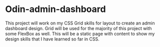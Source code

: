 # Odin-admin-dashboard
This project will work on my CSS Grid skills for layout to create an admin dashboard design. Grid will be used for the majority of this project with some FlexBox as well. This will be a static page with content to show my design skills that I have learned so far in CSS. 
